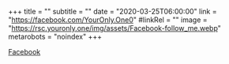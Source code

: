 +++
title = ""
subtitle = ""
date = "2020-03-25T06:00:00"
link = "https://facebook.com/YourOnly.One0"
#linkRel = ""
image = "https://rsc.youronly.one/img/assets/Facebook-follow_me.webp"
metarobots = "noindex"
+++

<a href="https://facebook.com/YourOnly.One0" rel="me noopener external nofollow" referrerpolicy="strict-origin-when-cross-origin">Facebook</a>
